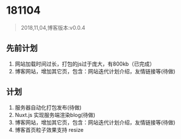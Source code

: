 # 181104
> 2018,11,04,博客版本:v0.0.4

## 先前计划
1. 网站加载时间过长，打包的js过于庞大，有800kb（已完成）
2. 博客网站，增加其它页，包含：网站迭代计划介绍，友情链接等(待做)

## 计划
1. 服务器自动化打包发布(待做)
2. Nuxt.js 实现服务端渲染blog(待做)
3. 博客网站，增加其它页，包含：网站迭代计划介绍，友情链接等(待做)
4. 博客首页粒子效果支持 resize